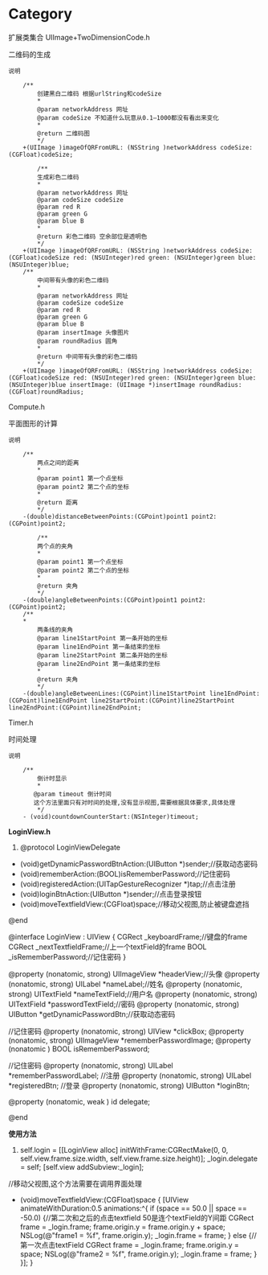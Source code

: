 # Category


扩展类集合
UIImage+TwoDimensionCode.h

二维码的生成

    说明

        /**
            创建黑白二维码 根据urlString和codeSize
            *
            @param networkAddress 网址
            @param codeSize 不知道什么玩意从0.1—1000都没有看出来变化
            *
            @return 二维码图
            */
        +(UIImage )imageOfQRFromURL: (NSString )networkAddress codeSize: (CGFloat)codeSize;

            /**
            生成彩色二维码
            *
            @param networkAddress 网址
            @param codeSize codeSize
            @param red R
            @param green G
            @param blue B
            *
            @return 彩色二维码 空余部位是透明色
            */
        +(UIImage )imageOfQRFromURL: (NSString )networkAddress codeSize: (CGFloat)codeSize red: (NSUInteger)red green: (NSUInteger)green blue: (NSUInteger)blue;
        /**
            中间带有头像的彩色二维码
            *
            @param networkAddress 网址
            @param codeSize codeSize
            @param red R
            @param green G
            @param blue B
            @param insertImage 头像图片
            @param roundRadius 圆角
            *
            @return 中间带有头像的彩色二维码
            */
        +(UIImage )imageOfQRFromURL: (NSString )networkAddress codeSize: (CGFloat)codeSize red: (NSUInteger)red green: (NSUInteger)green blue: (NSUInteger)blue insertImage: (UIImage *)insertImage roundRadius: (CGFloat)roundRadius;

Compute.h

平面图形的计算

    说明

        /**
            两点之间的距离
            *
            @param point1 第一个点坐标
            @param point2 第二个点的坐标
            *
            @return 距离
            */
        -(double)distanceBetweenPoints:(CGPoint)point1 point2:(CGPoint)point2;

            /**
            两个点的夹角
            *
            @param point1 第一个点坐标
            @param point2 第二个点的坐标
            *
            @return 夹角
            */
        -(double)angleBetweenPoints:(CGPoint)point1 point2:(CGPoint)point2;
        /**
        *
            两条线的夹角
            @param line1StartPoint 第一条开始的坐标
            @param line1EndPoint 第一条结束的坐标
            @param line2StartPoint 第二条开始的坐标
            @param line2EndPoint 第一条结束的坐标
            *
            @return 夹角
            */
        -(double)angleBetweenLines:(CGPoint)line1StartPoint line1EndPoint:(CGPoint)line1EndPoint line2StartPoint:(CGPoint)line2StartPoint line2EndPoint:(CGPoint)line2EndPoint;


Timer.h

时间处理

    说明

        /**
            倒计时显示
            *
           @param timeout 倒计时间
           这个方法里面只有对时间的处理,没有显示视图,需要根据具体要求,具体处理
            */
        - (void)countdownCounterStart:(NSInteger)timeout;


**LoginView.h**

 1. @protocol LoginViewDelegate <NSObject>

- (void)getDynamicPasswordBtnAction:(UIButton *)sender;//获取动态密码
- (void)rememberAction:(BOOL)isRememberPassword;//记住密码
- (void)registeredAction:(UITapGestureRecognizer *)tap;//点击注册
- (void)loginBtnAction:(UIButton *)sender;//点击登录按钮
- (void)moveTextfieldView:(CGFloat)space;//移动父视图,防止被键盘遮挡

@end

@interface LoginView : UIView <UITextFieldDelegate> {
    CGRect _keyboardFrame;//键盘的frame
    CGRect _nextTextfieldFrame;//上一个textField的frame
    BOOL   _isRememberPassword;//记住密码
}

@property (nonatomic, strong) UIImageView       *headerView;//头像
@property (nonatomic, strong) UILabel           *nameLabel;//姓名
@property (nonatomic, strong) UITextField       *nameTextField;//用户名
@property (nonatomic, strong) UITextField       *passwordTextField;//密码
@property (nonatomic, strong) UIButton          *getDynamicPasswordBtn;//获取动态密码

//记住密码
@property (nonatomic, strong) UIView            *clickBox;
@property (nonatomic, strong) UIImageView       *rememberPasswordImage;
@property (nonatomic        ) BOOL              isRememberPassword;

//记住密码
@property (nonatomic, strong) UILabel           *rememberPasswordLabel;
//注册
@property (nonatomic, strong) UILabel           *registeredBtn;
//登录
@property (nonatomic, strong) UIButton          *loginBtn;

@property (nonatomic, weak  ) id<LoginViewDelegate> delegate;

@end

**使用方法**

 1. self.login = [[LoginView alloc] initWithFrame:CGRectMake(0, 0, self.view.frame.size.width, self.view.frame.size.height)];
    _login.delegate = self;
    [self.view addSubview:_login];
    
//移动父视图,这个方法需要在调用界面处理
- (void)moveTextfieldView:(CGFloat)space {
    [UIView animateWithDuration:0.5 animations:^{
        if (space == 50.0 || space == -50.0) {//第二次和之后的点击textfield 50是连个textField的Y间距
            CGRect frame = _login.frame;
            frame.origin.y = frame.origin.y + space;
            NSLog(@"frame1 = %f", frame.origin.y);
            _login.frame = frame;
        } else {//第一次点击textField
            CGRect frame = _login.frame;
            frame.origin.y = space;
            NSLog(@"frame2 = %f", frame.origin.y);
            _login.frame = frame;
        }
    }];
}
